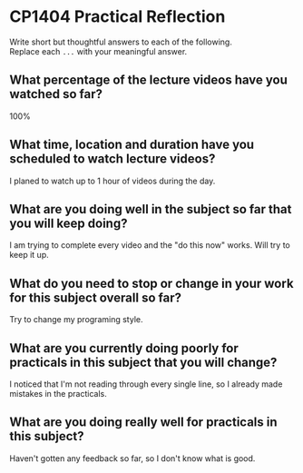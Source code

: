 # CP1404 Practical Reflection

Write short but thoughtful answers to each of the following.  
Replace each `...` with your meaningful answer.

## What percentage of the lecture videos have you watched so far?

100%

## What time, location and duration have you scheduled to watch lecture videos?

I planed to watch up to 1 hour of videos during the day.

## What are you doing well in the subject so far that you will keep doing?

I am trying to complete every video and the "do this now" works. Will try to keep it up.

## What do you need to stop or change in your work for this subject overall so far?

Try to change my programing style.

## What are you currently doing poorly for practicals in this subject that you will change?

I noticed that I'm not reading through every single line, so I already made mistakes in the practicals.

## What are you doing really well for practicals in this subject?

Haven't gotten any feedback so far, so I don't know what is good.